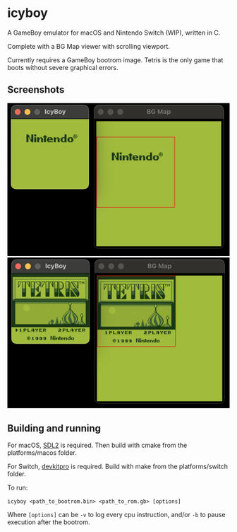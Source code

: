 # icyboy
A GameBoy emulator for macOS and Nintendo Switch (WIP), written in C.

Complete with a BG Map viewer with scrolling viewport.

Currently requires a GameBoy bootrom image. Tetris is the only game that boots without severe graphical errors.

## Screenshots

![bootrom](screenshots/bootrom.png)
![tetris](screenshots/tetris.png)

## Building and running

For macOS, [SDL2](https://www.libsdl.org/) is required. Then build with cmake from the platforms/macos folder.

For Switch, [devkitpro](https://devkitpro.org/) is required. Build with make from the platforms/switch folder.

To run:
```
icyboy <path_to_bootrom.bin> <path_to_rom.gb> [options]
```

Where `[options]` can be `-v` to log every cpu instruction, and/or `-b` to pause execution after the bootrom.
